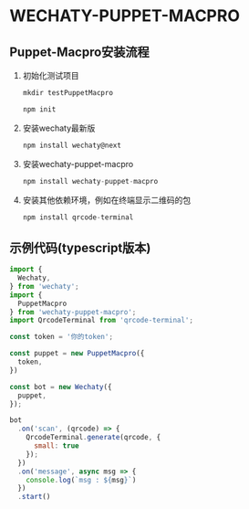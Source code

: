 # WECHATY-PUPPET-MACPRO

## Puppet-Macpro安装流程

1. 初始化测试项目

   ```js
   mkdir testPuppetMacpro

   npm init
   ```

1. 安装wechaty最新版

   ```js
   npm install wechaty@next
   ```

1. 安装wechaty-puppet-macpro

   ```js
   npm install wechaty-puppet-macpro
   ```

1. 安装其他依赖环境，例如在终端显示二维码的包

   ```js
   npm install qrcode-terminal
   ```

## 示例代码(typescript版本)

```js
import {
  Wechaty,
} from 'wechaty';
import {
  PuppetMacpro
} from 'wechaty-puppet-macpro';
import QrcodeTerminal from 'qrcode-terminal';

const token = '你的token';

const puppet = new PuppetMacpro({
  token,
})

const bot = new Wechaty({
  puppet,
});

bot
  .on('scan', (qrcode) => {
    QrcodeTerminal.generate(qrcode, {
      small: true
    });
  })
  .on('message', async msg => {
    console.log(`msg : ${msg}`)
  })
  .start()
```
